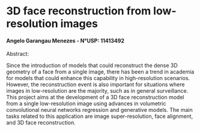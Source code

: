 # 3D face reconstruction from low-resolution images
#### Angelo Garangau Menezes - N°USP: 11413492

Abstract:

Since the introduction of models that could reconstruct the dense 3D geometry of a face from a single image, there has been a trend in academia for models that could enhance this capability in high-resolution scenarios. However, the reconstruction event is also important for situations where images in low-resolution are the majority, such as in general surveillance.  
This project aims at the development of a 3D face reconstruction model from a single low-resolution image using advances in volumetric convolutional neural networks regression and generative models. 
The main tasks related to this application are image super-resolution, face alignment, and 3D face reconstruction.
